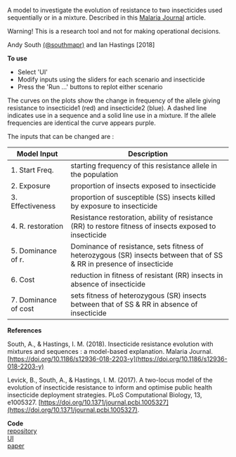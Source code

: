 A model to investigate the evolution of resistance to two insecticides used sequentially or in a mixture. Described in this [Malaria Journal](https://doi.org/10.1186/s12936-018-2203-y) article.

Warning! This is a research tool and not for making operational decisions.

Andy South <a href="https://twitter.com/southmapr">(@southmapr)</a> and Ian Hastings [2018]


**To use**
* Select 'UI'  
* Modify inputs using the sliders for each scenario and insecticide
* Press the 'Run ...' buttons to replot either scenario 

The curves on the plots show the change in frequency of the allele giving resistance to insecticide1 (red) and insecticide2 (blue). A dashed line indicates use in a sequence and a solid line use in a mixture. If the allele frequencies are identical the curve appears purple. 

The inputs that can be changed are :

Model Input      | Description
------------------------- | ----------------------------------------------------
1. Start Freq.  | starting frequency of this resistance allele in the population
2. Exposure | proportion of insects exposed to insecticide
3. Effectiveness | proportion of susceptible (SS) insects killed by exposure to insecticide
4. R. restoration  | Resistance restoration, ability of resistance (RR) to restore fitness of insects exposed to insecticide
5. Dominance of r. | Dominance of resistance, sets fitness of heterozygous (SR) insects between that of SS & RR in presence of insecticide
6. Cost  |  reduction in fitness of resistant (RR) insects in absence of insecticide
7. Dominance of cost  | sets fitness of heterozygous (SR) insects between that of SS & RR in absence of insecticide    


**References**

South, A., & Hastings, I. M. (2018). Insecticide resistance evolution with mixtures and sequences : a model-based explanation. Malaria Journal. [https://doi.org/10.1186/s12936-018-2203-y](https://doi.org/10.1186/s12936-018-2203-y)

Levick, B., South, A., & Hastings, I. M. (2017). A two-locus model of the evolution of insecticide resistance to inform and optimise public health insecticide deployment strategies. PLoS Computational Biology, 13, e1005327. [https://doi.org/10.1371/journal.pcbi.1005327](https://doi.org/10.1371/journal.pcbi.1005327).
    
**Code**   
[repository](https://github.com/AndySouth/resistance)    
[UI](https://github.com/AndySouth/resistance/tree/master/inst/shiny/resistmixseq)    
[paper](https://github.com/AndySouth/resistance/blob/master/inst/documents/paper2/paper2_resistance_mechanisms_mixtures.Rmd)    



